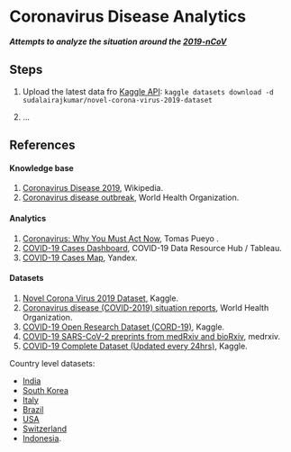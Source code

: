 # Coronavirus Disease Analytics
___Attempts to analyze the situation around the [2019-nCoV](https://en.wikipedia.org/wiki/Coronavirus_disease_2019)___


## Steps

1. Upload the latest data fro [Kaggle API](https://www.kaggle.com/docs/api): 
`kaggle datasets download -d sudalairajkumar/novel-corona-virus-2019-dataset`

2. ...


## References

#### Knowledge base

1. [Coronavirus Disease 2019](https://en.wikipedia.org/wiki/Coronavirus_disease_2019), Wikipedia.
2. [Coronavirus disease outbreak](https://www.who.int/emergencies/diseases/novel-coronavirus-2019/), World Health Organization.


#### Analytics

1. [Coronavirus: Why You Must Act Now](https://medium.com/@tomaspueyo/coronavirus-act-today-or-people-will-die-f4d3d9cd99ca), Tomas Pueyo
.
1. [COVID-19 Cases Dashboard](https://public.tableau.com/profile/covid.19.data.resource.hub#!/vizhome/COVID-19Cases_15840488375320/COVID-19Cases), COVID-19 Data Resource Hub / Tableau.
1. [COVID-19 Cases Map](https://yandex.ru/web-maps/covid19), Yandex.


#### Datasets

1. [Novel Corona Virus 2019 Dataset](https://www.kaggle.com/sudalairajkumar/novel-corona-virus-2019-dataset), Kaggle.
1. [Coronavirus disease (COVID-2019) situation reports](https://www.who.int/emergencies/diseases/novel-coronavirus-2019/situation-reports), World Health Organization.
1. [COVID-19 Open Research Dataset (CORD-19)](https://www.kaggle.com/allen-institute-for-ai/CORD-19-research-challenge), Kaggle.
1. [COVID-19 SARS-CoV-2 preprints from medRxiv and bioRxiv](https://connect.medrxiv.org/relate/content/181), medrxiv.
1. [COVID-19 Complete Dataset (Updated every 24hrs)](https://www.kaggle.com/imdevskp/corona-virus-report), Kaggle.


Country level datasets:

* [India](https://www.kaggle.com/sudalairajkumar/covid19-in-india)
* [South Korea](https://www.kaggle.com/kimjihoo/coronavirusdataset)
* [Italy](https://www.kaggle.com/sudalairajkumar/covid19-in-italy)
* [Brazil](https://www.kaggle.com/unanimad/corona-virus-brazil)
* [USA](https://www.kaggle.com/sudalairajkumar/covid19-in-usa)
* [Switzerland](https://www.kaggle.com/daenuprobst/covid19-cases-switzerland)
* [Indonesia](https://www.kaggle.com/ardisragen/indonesia-coronavirus-cases).

